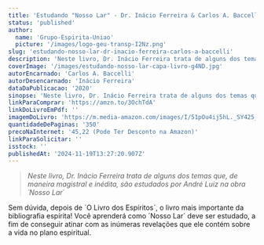 ```yaml
---
title: 'Estudando "Nosso Lar" - Dr. Inácio Ferreira & Carlos A. Baccelli'
status: 'published'
author:
  name: 'Grupo-Espirita-Uniao'
  picture: '/images/logo-geu-transp-I2Nz.png'
slug: 'estudando-nosso-lar-dr-inacio-ferreira-carlos-a-baccelli'
description: 'Neste livro, Dr. Inácio Ferreira trata de alguns dos temas que, de maneira magistral e inédita, são estudados por André Luiz na obra ´Nosso Lar´'
coverImage: '/images/estudando-nosso-lar-capa-livro-g4ND.jpg'
autorEncarnado: 'Carlos A. Baccelli'
autorDesencarnado: 'Inácio Ferreira'
dataDaPublicacao: '2020'
sinopse: 'Neste livro, Dr. Inácio Ferreira trata de alguns dos temas que, de maneira magistral e inédita, são estudados por André Luiz na obra ´Nosso Lar´ - sem dúvida, depois de ´O Livro dos Espíritos´, o livro mais importante da bibliografia espírita! Você aprenderá como ´Nosso Lar´ deve ser estudado, a fim de conseguir atinar com as inúmeras revelações que ele contém sobre a vida no plano espiritual.'
linkParaComprar: 'https://amzn.to/3OchTdA'
linkDoLivroEmPdf: ''
imagemDoLivro: 'https://m.media-amazon.com/images/I/51pOu4ij5hL._SY425_.jpg'
quantidadeDePaginas: '350'
precoNaInternet: '45,22 (Pode Ter Desconto na Amazon)'
linkParaSolicitar: ''
isstock: ''
publishedAt: '2024-11-19T13:27:20.907Z'
---
```


> *Neste livro, Dr. Inácio Ferreira trata de alguns dos temas que, de maneira magistral e inédita, são estudados por André Luiz na obra ´Nosso Lar´*

Sem dúvida, depois de ´O Livro dos Espíritos´, o livro mais importante da bibliografia espírita! Você aprenderá como ´Nosso Lar´ deve ser estudado, a fim de conseguir atinar com as inúmeras revelações que ele contém sobre a vida no plano espiritual.